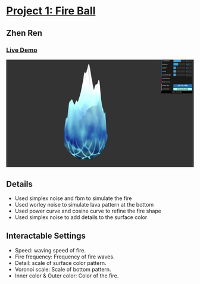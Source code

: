 # [Project 1: Fire Ball](https://github.com/CIS-566-Fall-2022/hw01-fireball-base)

## Zhen Ren 
### [Live Demo](https://zhiqing-r.github.io/hw01-fireball/)
![](./img.png)

## Details
- Used simplex noise and fbm to simulate the fire
- Used worley noise to simulate lava pattern at the bottom
- Used power curve and cosine curve to refine the fire shape
- Used simplex noise to add details to the surface color

## Interactable Settings
- Speed: waving speed of fire.
- Fire frequency: Frequency of fire waves.
- Detail: scale of surface color pattern.
- Voronoi scale: Scale of bottom pattern.
- Inner color & Outer color: Color of the fire.
